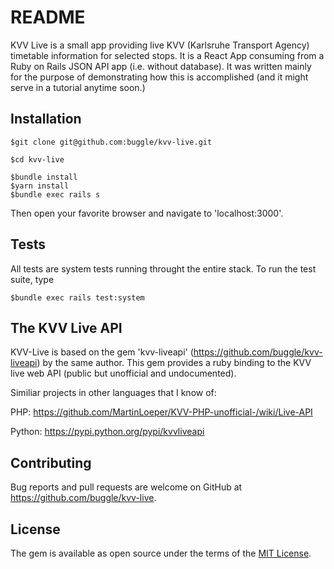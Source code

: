 # README

KVV Live is a small app providing live KVV (Karlsruhe Transport Agency) timetable information for selected stops.
It is a React App consuming from a Ruby on Rails JSON API app (i.e. without database).
It was written mainly for the purpose of demonstrating how this is accomplished (and it might serve in a tutorial anytime soon.)


## Installation

    $git clone git@github.com:buggle/kvv-live.git

    $cd kvv-live

    $bundle install
    $yarn install
    $bundle exec rails s

Then open your favorite browser and navigate to 'localhost:3000'.

## Tests

All tests are system tests running throught the entire stack. To run the test suite, type

    $bundle exec rails test:system


## The KVV Live API

KVV-Live is based on the gem 'kvv-liveapi' (https://github.com/buggle/kvv-liveapi) by the same author.
This gem provides a ruby binding to the KVV live web API (public but unofficial and undocumented).

Similiar projects in other languages that I know of:

PHP:
https://github.com/MartinLoeper/KVV-PHP-unofficial-/wiki/Live-API

Python:
https://pypi.python.org/pypi/kvvliveapi


## Contributing

Bug reports and pull requests are welcome on GitHub at https://github.com/buggle/kvv-live.

## License

The gem is available as open source under the terms of the [MIT License](https://opensource.org/licenses/MIT).
